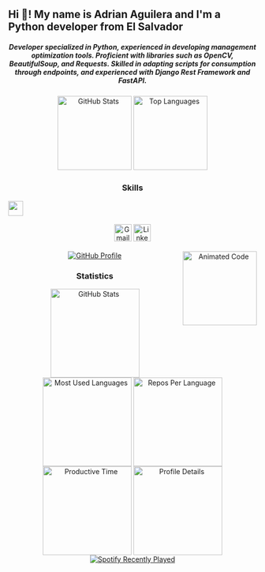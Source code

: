 <h2 align="left">Hi 👋! My name is Adrian Aguilera and I'm a Python developer from El Salvador</h2>

<h5 align="center">Developer specialized in Python, experienced in developing management optimization tools. Proficient with libraries such as OpenCV, BeautifulSoup, and Requests. Skilled in adapting scripts for consumption through endpoints, and experienced with Django Rest Framework and FastAPI.</h5>

<div align="center">
  <img src="https://github-readme-stats.vercel.app/api?username=Adrian-Aguilera&show_icons=true&include_all_commits=true&count_private=true&theme=dracula" height="150" alt="GitHub Stats" />
  <img src="https://github-readme-stats.vercel.app/api/top-langs?username=Adrian-Aguilera&layout=compact&card_width=320&langs_count=5&theme=dracula" height="150" alt="Top Languages" />
</div>

<h3 align="center">Skills</h3>
<div align="left">
  <img src="https://skillicons.dev/icons?i=js,typescript,react,html,css,py,cs,bootstrap,docker,django,git,linkedin,linux,php,slack,vscode,bash,arduino,cloudflare,opencv,pandas,pycharm,ssh,wordpress,selenium,npm,mysql,microsoftsqlserver,ubuntu" height="30" />
</div>
<br>

<div align="center">
  <img src="https://img.shields.io/badge/Gmail-D14836?style=for-the-badge&logo=gmail&logoColor=white" height="35" alt="Gmail" />
  <img src="https://img.shields.io/badge/LinkedIn-0077B5?style=for-the-badge&logo=linkedin&logoColor=white" height="35" alt="LinkedIn" />
</div>
<br>

<div align="center">
  <img align="right" height="150" src="https://user-images.githubusercontent.com/74038190/213866269-5d00981c-7c98-46d7-8a8e-16f462f15227.gif" alt="Animated Code" />
</div>

<div align="center">
  <a href="https://github.com/Adrian-Aguilera">
    <img src="https://img.shields.io/badge/GitHub-100000?style=for-the-badge&logo=github&logoColor=white" alt="GitHub Profile" />
  </a>
  <h3 align="center">Statistics</h3>
  <img align="center" src="http://github-profile-summary-cards.vercel.app/api/cards/stats?username=Adrian-Aguilera&theme=2077" height="180em" alt="GitHub Stats" />
  <img align="center" src="http://github-profile-summary-cards.vercel.app/api/cards/most-commit-language?username=Adrian-Aguilera&theme=2077" height="180em" alt="Most Used Languages" />
  <img align="center" src="http://github-profile-summary-cards.vercel.app/api/cards/repos-per-language?username=Adrian-Aguilera&theme=2077" height="180em" alt="Repos Per Language" />
  <img align="center" src="http://github-profile-summary-cards.vercel.app/api/cards/productive-time?username=Adrian-Aguilera&theme=2077" height="180em" alt="Productive Time" />
  <img align="center" src="http://github-profile-summary-cards.vercel.app/api/cards/profile-details?username=Adrian-Aguilera&theme=2077" height="180em" alt="Profile Details" />
</div>

<div align="center">
  <a href="https://open.spotify.com/user/21eoy7mfmzohskzeixeieajoq">
    <img src="https://spotify-recently-played-readme.vercel.app/api?user=21eoy7mfmzohskzeixeieajoq&count=5" alt="Spotify Recently Played" />
  </a>
</div>
